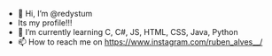 - 👋 Hi, I’m @redystum
- Its my profile!!!
- 🌱 I’m currently learning C, C#, JS, HTML, CSS, Java, Python
- 📫 How to reach me on https://www.instagram.com/ruben_alves__/

<!---
redystum/redystum is a ✨ special ✨ repository because its `README.md` (this file) appears on your GitHub profile.
You can click the Preview link to take a look at your changes.
--->
